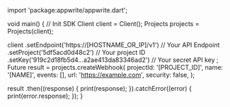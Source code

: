 import 'package:appwrite/appwrite.dart';

void main() { // Init SDK
  Client client = Client();
  Projects projects = Projects(client);

  client
    .setEndpoint('https://[HOSTNAME_OR_IP]/v1') // Your API Endpoint
    .setProject('5df5acd0d48c2') // Your project ID
    .setKey('919c2d18fb5d4...a2ae413da83346ad2') // Your secret API key
  ;
  Future result = projects.createWebhook(
    projectId: '[PROJECT_ID]',
    name: '[NAME]',
    events: [],
    url: 'https://example.com',
    security: false,
  );

  result
    .then((response) {
      print(response);
    }).catchError((error) {
      print(error.response);
  });
}
